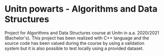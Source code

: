 # Unitn powarts - Algorithms and Data Structures

Project for Algorithms and Data Structures course at Unitn in a.a. 2020/2021 (Bachelor's). This project has been realized with C++ language and the source code has been valued during the course by using a validation system but it is also possible to test locally using a provided dataset.
